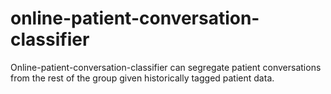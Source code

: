 # online-patient-conversation-classifier
Online-patient-conversation-classifier can segregate patient conversations from the rest of the group given historically tagged patient data.
